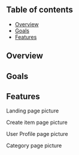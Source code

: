 ## Table of contents
* [Overview](#overview)
* [Goals](#goals)
* [Features](#features)

## Overview

## Goals

## Features

Landing page picture

Create item page picture 

User Profile page picture

Category page picture
